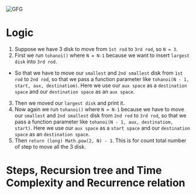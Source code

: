 ![GFG](https://practice.geeksforgeeks.org/problems/tower-of-hanoi-1587115621/0)

# Logic
1. Suppose we have 3 disk to move from `1st rod` to `3rd rod`, so `N = 3`.
2. First we run `tohanoi()` where `N = N-1` because we want to insert `largest disk` into `3rd rod`.
- So that we have to move our `smallest` and `2nd smallest` disk from `1st rod` to `2nd rod`, so that we pass a function parameter like `tohanoi(N - 1, start, aux, destinatiom)`. Here we use our `aux space` as a `destination space` and our `destination space` as an `aux space`.
3. Then we moved our `largest disk` and print it.
4. Now again we run `tohanoi()` where `N = N-1` because we have to move our `smallest` and `2nd smallest` disk from `2nd rod` to `3rd rod`, so that we pass a function parameter like `tohanoi(N - 1, aux, destinatiom, start)`. Here we use our `aux space` as a `start space` and our `destination space` as an `destination space`.
5. Then `return (long) Math.pow(2, N) - 1`. This is for count total number of step to move all the 3 disk.

# Steps, Recursion tree and Time Complexity and Recurrence relation 